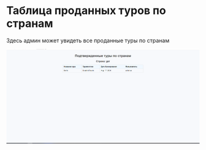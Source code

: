 # Таблица проданных туров по странам


Здесь админ может увидеть все проданные туры по странам

![html страница](images/tours_by_country.png)